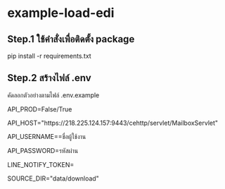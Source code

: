 # example-load-edi
## Step.1 ใช้คำสั่งเพื่อติดตั้ง package
<p>pip install -r requirements.txt</p>

## Step.2 สร้างไฟล์ .env
<p>คัดลอกตัวอย่างตามไฟล์ .env.example</p>
<p>API_PROD=False/True</p>
<p>API_HOST="https://218.225.124.157:9443/cehttp/servlet/MailboxServlet"</p>
<p>API_USERNAME==ชื่อผู้ใช้งาน</p>
<p>API_PASSWORD=รหัสผ่าน</p>
<p>LINE_NOTIFY_TOKEN=</p>
<p>SOURCE_DIR="data/download"</p>
